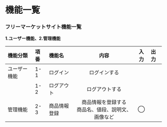 # 機能一覧
### フリーマーケットサイト機能一覧
**1.ユーザー機能、2.管理機能**

|機能分類|項番|機能名|内容|入力|出力|
|:---|:---|:---|:---:|:---:|:---|
|ユーザー機能|1-1|ログイン|ログインする|||
||1-2|ログアウト|ログアウトする|||
|管理機能|2-3|商品情報登録|商品情報を登録する<br>商品名、値段、説明文、画像など|◯||
